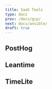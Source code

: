 ```yaml
---
title: SaaS Tools
type: docs
prev: /docs/gcp/
next: docs/ansible/
draft: true
---
```


## PostHog

## Leantime

## TimeLite